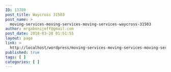 ```yaml
---
ID: 13789
post_title: Waycross 31503
post_name: >
  moving-services-moving-services-moving-services-waycross-31503
author: mrgabonijeff@gmail.com
post_date: 2018-03-28 01:51:55
layout: page
link: >
  http://localhost/wordpress/moving-services-moving-services-moving-services-waycross-31503/
published: true
tags: [ ]
categories: [ ]
---
```

